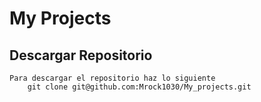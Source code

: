 # My Projects 

## Descargar Repositorio
    Para descargar el repositorio haz lo siguiente
        git clone git@github.com:Mrock1030/My_projects.git